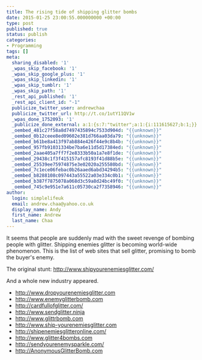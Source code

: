 ```yaml
---
title: The rising tide of shipping glitter bombs
date: 2015-01-25 23:00:55.000000000 +00:00
type: post
published: true
status: publish
categories:
- Programming
tags: []
meta:
  sharing_disabled: '1'
  _wpas_skip_facebook: '1'
  _wpas_skip_google_plus: '1'
  _wpas_skip_linkedin: '1'
  _wpas_skip_tumblr: '1'
  _wpas_skip_path: '1'
  _rest_api_published: '1'
  _rest_api_client_id: "-1"
  publicize_twitter_user: andrewchaa
  publicize_twitter_url: http://t.co/1utY11QV1w
  _wpas_done_1752093: '1'
  _publicize_done_external: a:1:{s:7:"twitter";a:1:{i:111615627;b:1;}}
  _oembed_481c27f58a8d7497435894c7533d904d: "{{unknown}}"
  _oembed_0b12ceee8ed09602e381d766aa03da79: "{{unknown}}"
  _oembed_b61be8a413f97ab884e426f44e9c8b4b: "{{unknown}}"
  _oembed_957fb91031334be7ba6e11d5d17384ed: "{{unknown}}"
  _oembed_2aae405a7ff7f2e8333b50a1a7e8f1de: "{{unknown}}"
  _oembed_29438c1f3f415157afc8193f41d88b5e: "{{unknown}}"
  _oembed_25539ee75974875e3e02020a255580bd: "{{unknown}}"
  _oembed_7c1ece06febac0b26aaed6abd34294b5: "{{unknown}}"
  _oembed_b8288108c097443a55522a03e334c0b1: "{{unknown}}"
  _oembed_b387f7875078a068d3c59a8d24bc49f0: "{{unknown}}"
  _oembed_745c9e951e7a611c05730ca2f7358946: "{{unknown}}"
author:
  login: simplelifeuk
  email: andrew.chaa@yahoo.co.uk
  display_name: Andy
  first_name: Andrew
  last_name: Chaa
---
```

<p>It seems that people are suddenly mad with the sweet revenge of bombing people with glitter. Shipping enemies glitter is becoming world-wide phenomenon. This is the list of web sites that sell glitter, promising to bomb the buyer's enemy.</p>
<p>The original stunt: <a href="http://www.shipyourenemiesglitter.com/">http://www.shipyourenemiesglitter.com/</a></p>
<p>And a whole new industry appeared.</p>
<ul>
<li><a href="http://www.dropyourenemiesglitter.com">http://www.dropyourenemiesglitter.com</a></li>
<li><a href="http://www.enemyglitterbomb.com">http://www.enemyglitterbomb.com</a></li>
<li><a href="http://cardfullofglitter.com/">http://cardfullofglitter.com/</a></li>
<li><a href="http://www.sendglitter.ninja">http://www.sendglitter.ninja</a></li>
<li><a href="http://www.glittrbomb.com">http://www.glittrbomb.com</a></li>
<li><a href="http://www.ship-yourenemiesglitter.com">http://www.ship-yourenemiesglitter.com</a></li>
<li><a href="http://shipenemiesglitteronline.com/">http://shipenemiesglitteronline.com/</a></li>
<li><a href="http://www.glitter4bombs.com">http://www.glitter4bombs.com</a></li>
<li><a href="http://sendyourenemysparkle.com/">http://sendyourenemysparkle.com/</a></li>
<li><a href="http://AnonymousGlitterBomb.com">http://AnonymousGlitterBomb.com</a></li>
</ul>
